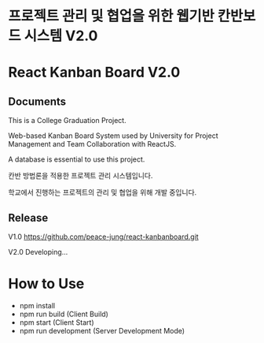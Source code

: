 # 프로젝트 관리 및 협업을 위한 웹기반 칸반보드 시스템 V2.0
# React Kanban Board V2.0

## Documents
This is a College Graduation Project.

Web-based Kanban Board System used by University for Project Management and Team Collaboration with ReactJS.

A database is essential to use this project.

칸반 방법론을 적용한 프로젝트 관리 시스템입니다.

학교에서 진행하는 프로젝트의 관리 및 협업을 위해 개발 중입니다.

## Release
V1.0 https://github.com/peace-jung/react-kanbanboard.git

V2.0 Developing...

# How to Use

- npm install
- npm run build (Client Build)
- npm start (Client Start)
- npm run development (Server Development Mode)

